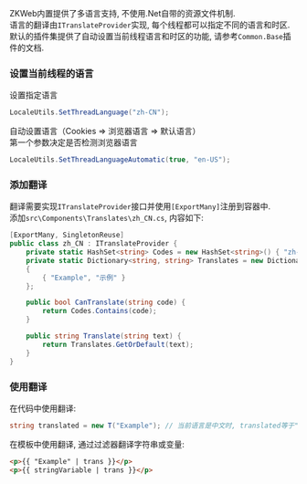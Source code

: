 ZKWeb内置提供了多语言支持, 不使用.Net自带的资源文件机制.<br/>
语言的翻译由`ITranslateProvider`实现, 每个线程都可以指定不同的语言和时区.<br/>
默认的插件集提供了自动设置当前线程语言和时区的功能, 请参考`Common.Base`插件的文档.<br/>

### 设置当前线程的语言

设置指定语言<br/>

``` csharp
LocaleUtils.SetThreadLanguage("zh-CN");
```

自动设置语言（Cookies => 浏览器语言 => 默认语言）<br/>
第一个参数决定是否检测浏览器语言<br/>

``` csharp
LocaleUtils.SetThreadLanguageAutomatic(true, "en-US");
```

### 添加翻译

翻译需要实现`ITranslateProvider`接口并使用`[ExportMany]`注册到容器中.<br/>
添加`src\Components\Translates\zh_CN.cs`, 内容如下:

``` csharp
[ExportMany, SingletonReuse]
public class zh_CN : ITranslateProvider {
	private static HashSet<string> Codes = new HashSet<string>() { "zh-CN" };
	private static Dictionary<string, string> Translates = new Dictionary<string, string>()
	{
		{ "Example", "示例" }
	};

	public bool CanTranslate(string code) {
		return Codes.Contains(code);
	}

	public string Translate(string text) {
		return Translates.GetOrDefault(text);
	}
}
```

### 使用翻译

在代码中使用翻译:

``` csharp
string translated = new T("Example"); // 当前语言是中文时, translated等于"示例"
```

在模板中使用翻译, 通过过滤器翻译字符串或变量:

``` html
<p>{{ "Example" | trans }}</p>
<p>{{ stringVariable | trans }}</p>
```
